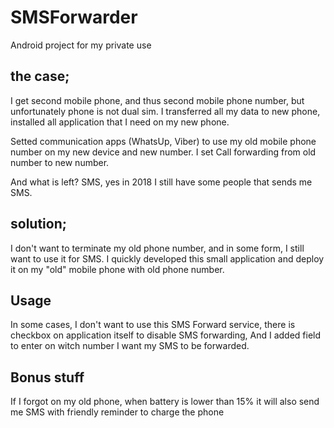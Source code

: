 # SMSForwarder

Android project for my private use

## the case;

I get second mobile phone, and thus second mobile phone number, but unfortunately phone is not dual sim. I transferred all my data 
to new phone, installed all application that I need on my new phone.

Setted communication apps (WhatsUp, Viber) to use my old mobile phone number on my new device and new number. I set Call forwarding from 
old number to new number. 

And what is left? SMS, yes in 2018 I still have some people that sends me SMS.

## solution;

I don't want to terminate my old phone number, and in some form,  I still want to use it for SMS. I quickly developed this small application 
and deploy it on my "old" mobile phone with old phone number.

## Usage

In some cases, I don't want to use this SMS Forward service, there is checkbox on application itself to disable SMS forwarding, And I added 
field to enter on witch number I want my SMS to be forwarded.

## Bonus stuff

If I forgot on my old phone, when battery is lower than 15% it will also send me SMS with friendly reminder to charge the phone

